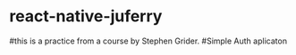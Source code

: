 # react-native-juferry

#this is a practice from a course by Stephen Grider.
#Simple Auth aplicaton
